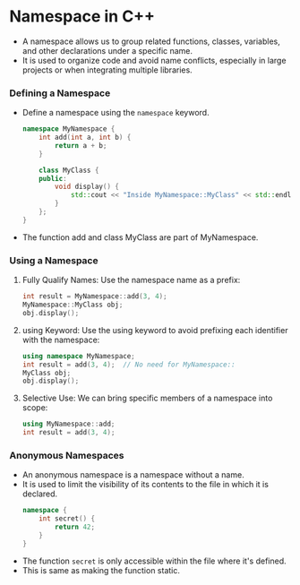 # Namespace in C++

- A namespace allows us to group related functions, classes, variables, and other declarations under a specific name.
- It is used to organize code and avoid name conflicts, especially in large projects or when integrating multiple libraries.

### Defining a Namespace

- Define a namespace using the `namespace` keyword.
    ```cpp
    namespace MyNamespace {
        int add(int a, int b) {
            return a + b;
        }

        class MyClass {
        public:
            void display() {
                std::cout << "Inside MyNamespace::MyClass" << std::endl;
            }
        };
    }
    ```
- The function add and class MyClass are part of MyNamespace.

### Using a Namespace

1) Fully Qualify Names: Use the namespace name as a prefix:
    ```cpp
    int result = MyNamespace::add(3, 4);
    MyNamespace::MyClass obj;
    obj.display();
    ```
2) using Keyword: Use the using keyword to avoid prefixing each identifier with the namespace:
    ```cpp
    using namespace MyNamespace;
    int result = add(3, 4);  // No need for MyNamespace::
    MyClass obj;
    obj.display();
    ```

3) Selective Use: We can bring specific members of a namespace into scope:
    ```cpp
    using MyNamespace::add;
    int result = add(3, 4);
    ```

### Anonymous Namespaces

- An anonymous namespace is a namespace without a name.
- It is used to limit the visibility of its contents to the file in which it is declared.
    ```cpp
    namespace {
        int secret() {
            return 42;
        }
    }
    ```
- The function `secret` is only accessible within the file where it's defined.
- This is same as making the function static.